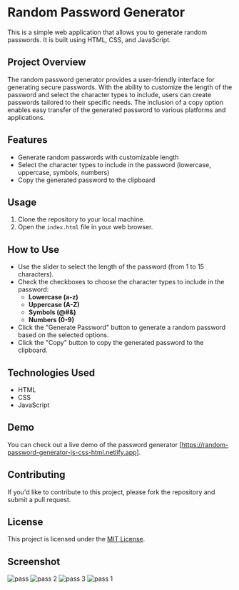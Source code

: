 # Random Password Generator

This is a simple web application that allows you to generate random passwords. It is built using HTML, CSS, and JavaScript.

## Project Overview

The random password generator provides a user-friendly interface for generating secure passwords. With the ability to customize the length of the password and select the character types to include, users can create passwords tailored to their specific needs. The inclusion of a copy option enables easy transfer of the generated password to various platforms and applications.

## Features

- Generate random passwords with customizable length
- Select the character types to include in the password (lowercase, uppercase, symbols, numbers)
- Copy the generated password to the clipboard

## Usage

1. Clone the repository to your local machine.
2. Open the `index.html` file in your web browser.

## How to Use

- Use the slider to select the length of the password (from 1 to 15 characters).
- Check the checkboxes to choose the character types to include in the password:
  - **Lowercase (a-z)**
  - **Uppercase (A-Z)**
  - **Symbols (@#&)**
  - **Numbers (0-9)**
- Click the "Generate Password" button to generate a random password based on the selected options.
- Click the "Copy" button to copy the generated password to the clipboard.

## Technologies Used

- HTML
- CSS
- JavaScript

## Demo

You can check out a live demo of the password generator [https://random-password-generator-js-css-html.netlify.app].

## Contributing

If you'd like to contribute to this project, please fork the repository and submit a pull request.

## License

This project is licensed under the [MIT License](LICENSE).

## Screenshot

![pass](https://github.com/ParasSethi8530/Random-Password-Generator/assets/133093100/32b984bf-1f31-4d5f-81bf-ca05ecf11e5c)
![pass 2](https://github.com/ParasSethi8530/Random-Password-Generator/assets/133093100/3362f17d-3fe2-4ab3-9399-b15379abc7f0)
![pass 3](https://github.com/ParasSethi8530/Random-Password-Generator/assets/133093100/a4d4e8e4-4ab2-4b66-9f16-f0d7e5f5df47)
![pass 1](https://github.com/ParasSethi8530/Random-Password-Generator/assets/133093100/b857f875-582e-4460-8b15-316082c9c9e2)
